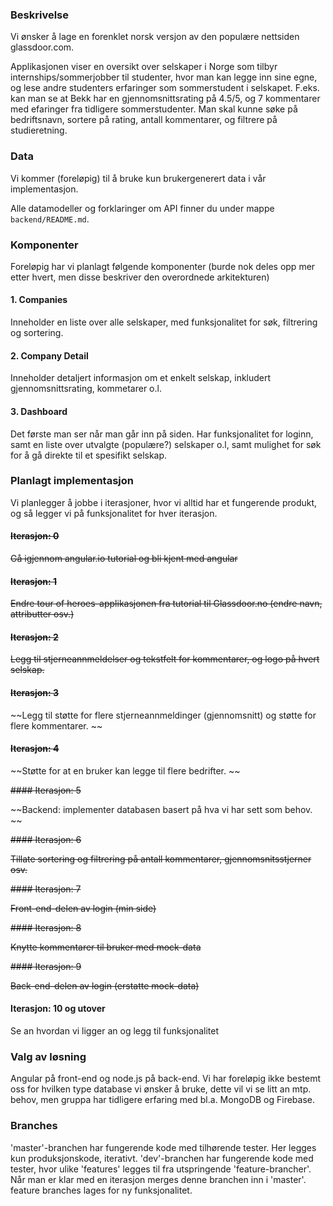 ### Beskrivelse

Vi ønsker å lage en forenklet norsk versjon av den populære nettsiden glassdoor.com.

Applikasjonen viser en oversikt over selskaper i Norge som tilbyr internships/sommerjobber til studenter, hvor man kan legge inn sine egne, og lese andre studenters erfaringer som sommerstudent i selskapet. F.eks. kan man se at Bekk har en gjennomsnittsrating på 4.5/5, og 7 kommentarer med efaringer fra tidligere sommerstudenter. Man skal kunne søke på bedriftsnavn, sortere på rating, antall kommentarer, og filtrere på studieretning. 



### Data

Vi kommer (foreløpig) til å bruke kun brukergenerert data i vår implementasjon.

Alle datamodeller og forklaringer om API finner du under mappe `backend/README.md`.


### Komponenter

Foreløpig har vi planlagt følgende komponenter (burde nok deles opp mer etter hvert, men disse beskriver den overordnede arkitekturen)

#### 1. Companies

Inneholder en liste over alle selskaper, med funksjonalitet for søk, filtrering og sortering. 

#### 2. Company Detail

Inneholder detaljert informasjon om et enkelt selskap, inkludert gjennomsnittsrating, kommetarer o.l. 

#### 3. Dashboard

Det første man ser når man går inn på siden. Har funksjonalitet for loginn, samt en liste over utvalgte (populære?) selskaper o.l, samt mulighet for søk for å gå direkte til et spesifikt selskap. 

### Planlagt implementasjon

Vi planlegger å jobbe i iterasjoner, hvor vi alltid har et fungerende produkt, og så legger vi på funksjonalitet for hver iterasjon.

#### ~~Iterasjon: 0~~

~~Gå igjennom angular.io tutorial og bli kjent med angular~~

#### ~~Iterasjon: 1~~

~~Endre tour of heroes-applikasjonen fra tutorial til Glassdoor.no (endre navn, attributter osv.)~~

#### ~~Iterasjon: 2~~

~~Legg til stjerneannmeldelser og tekstfelt for kommentarer, og logo på hvert selskap.~~

#### ~~Iterasjon: 3~~

~~Legg til støtte for flere stjerneannmeldinger (gjennomsnitt) og støtte for flere kommentarer. ~~

#### ~~Iterasjon: 4~~

~~Støtte for at en bruker kan legge til flere bedrifter. ~~

~~#### Iterasjon: 5~~

~~Backend: implementer databasen basert på hva vi har sett som behov. ~~

~~#### Iterasjon: 6~~

~~Tillate sortering og filtrering på antall kommentarer, gjennomsnitsstjerner osv.~~

~~#### Iterasjon: 7~~

~~Front-end-delen av login (min side)~~

~~#### Iterasjon: 8~~

~~Knytte kommentarer til bruker med mock-data~~

~~#### Iterasjon: 9~~

~~Back-end-delen av login (erstatte mock-data)~~

#### Iterasjon: 10 og utover

Se an hvordan vi ligger an og legg til funksjonalitet



### Valg av løsning

Angular på front-end og node.js på back-end. Vi har foreløpig ikke bestemt oss for hvilken type database vi ønsker å bruke, dette vil vi se litt an mtp. behov, men gruppa har tidligere erfaring med bl.a. MongoDB og Firebase. 


### Branches

'master'-branchen har fungerende kode med tilhørende tester. Her legges kun produksjonskode, iterativt.
'dev'-branchen har fungerende kode med tester, hvor ulike 'features' legges til fra utspringende 'feature-brancher'. Når man er klar med en iterasjon merges denne branchen inn i 'master'.
feature branches lages for ny funksjonalitet.
